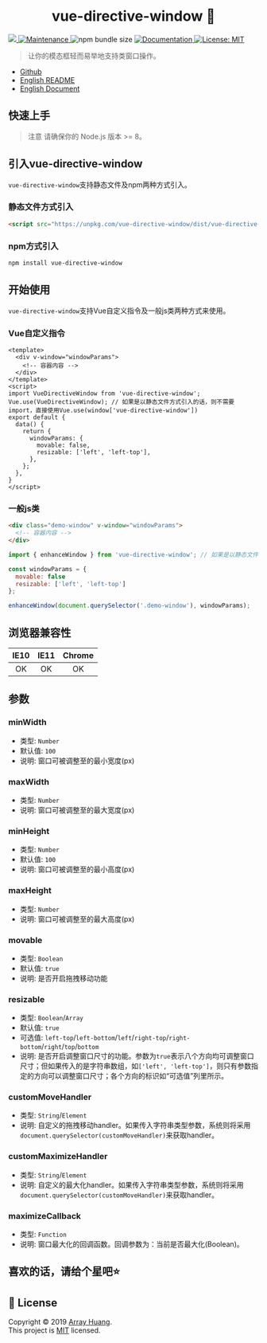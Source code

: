 <h1 align="center">vue-directive-window 👋</h1>
<p>
  <a href="https://www.npmjs.com/package/vue-directive-window" target="_blank">
    <img src="https://img.shields.io/npm/v/vue-directive-window.svg?cacheSeconds=2592000" />
  </a>
  <a href="https://www.npmjs.com/package/vue-directive-window" target="_blank">
    <img alt="Maintenance" src="https://img.shields.io/npm/dw/vue-directive-window.svg?cacheSeconds=2592000" />
  </a>
  <img alt="npm bundle size" src="https://img.shields.io/bundlephobia/min/vue-directive-window.svg?cacheSeconds=2592000" />
  <a href="https://array-huang.github.io/vue-directive-window">
    <img alt="Documentation" src="https://img.shields.io/badge/documentation-yes-brightgreen.svg" target="_blank" />
  </a>
  <a href="https://github.com/Array-Huang/vue-directive-window/blob/master/LICENSE">
    <img alt="License: MIT" src="https://img.shields.io/badge/License-MIT-yellow.svg" target="_blank" />
  </a>
  
</p>

> 让你的模态框轻而易举地支持类窗口操作。

- [Github](https://github.com/Array-Huang/vue-directive-window)
- [English README](https://github.com/ElemeFE/element/blob/dev/README.md)
- [English Document](https://array-huang.github.io/vue-directive-window/)

## 快速上手

> 注意 请确保你的 Node.js 版本 >= 8。 

## 引入vue-directive-window
`vue-directive-window`支持静态文件及npm两种方式引入。

### 静态文件方式引入
```html
<script src="https://unpkg.com/vue-directive-window/dist/vue-directive-window.umd.min.js"></script>
```

### npm方式引入
```bash
npm install vue-directive-window
```

## 开始使用
`vue-directive-window`支持Vue自定义指令及一般js类两种方式来使用。

### Vue自定义指令
```vue
<template>
  <div v-window="windowParams">
    <!-- 容器内容 -->
  </div>
</template>
<script>
import VueDirectiveWindow from 'vue-directive-window';
Vue.use(VueDirectiveWindow); // 如果是以静态文件方式引入的话，则不需要 import，直接使用Vue.use(window['vue-directive-window'])
export default {
  data() {
    return {
      windowParams: {
        movable: false,
        resizable: ['left', 'left-top'],
      },
    };
  },
}
</script>
```

### 一般js类
```html
<div class="demo-window" v-window="windowParams">
  <!-- 容器内容 -->
</div>
```

```javascript
import { enhanceWindow } from 'vue-directive-window'; // 如果是以静态文件方式引入的话,则是const enhanceWindow = window['vue-directive-window'].enhanceWindow;

const windowParams = {
  movable: false
  resizable: ['left', 'left-top']
};

enhanceWindow(document.querySelector('.demo-window'), windowParams);
```

## 浏览器兼容性
| IE10 | IE11 | Chrome |
| :---: | :---: | :---: |
| OK | OK | OK |

## 参数

### minWidth
- 类型: `Number`
- 默认值: `100`
- 说明: 窗口可被调整至的最小宽度(px)

### maxWidth
- 类型: `Number`
- 说明: 窗口可被调整至的最大宽度(px)

### minHeight
- 类型: `Number`
- 默认值: `100`
- 说明: 窗口可被调整至的最小高度(px)

### maxHeight
- 类型: `Number`
- 说明: 窗口可被调整至的最大高度(px)

### movable
- 类型: `Boolean`
- 默认值: `true`
- 说明: 是否开启拖拽移动功能

### resizable
- 类型: `Boolean`/`Array`
- 默认值: `true`
- 可选值: `left-top`/`left-bottom`/`left`/`right-top`/`right-bottom`/`right`/`top`/`bottom`
- 说明: 是否开启调整窗口尺寸的功能。参数为`true`表示八个方向均可调整窗口尺寸；但如果传入的是字符串数组，如`['left', 'left-top']`，则只有参数指定的方向可以调整窗口尺寸；各个方向的标识如“可选值”列里所示。

### customMoveHandler
- 类型: `String`/`Element`
- 说明: 自定义的拖拽移动handler。如果传入字符串类型参数，系统则将采用`document.querySelector(customMoveHandler)`来获取handler。

### customMaximizeHandler
- 类型: `String`/`Element`
- 说明: 自定义的最大化handler。如果传入字符串类型参数，系统则将采用`document.querySelector(customMoveHandler)`来获取handler。

### maximizeCallback
- 类型: `Function`
- 说明: 窗口最大化的回调函数。回调参数为：当前是否最大化(Boolean)。

## 喜欢的话，请给个星吧⭐️

## 📝 License

Copyright © 2019 [Array Huang](https://github.com/Array-Huang).<br />
This project is [MIT](https://github.com/Array-Huang/vue-directive-window/blob/master/LICENSE) licensed.
